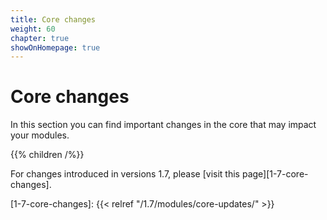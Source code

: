 ```yaml
---
title: Core changes
weight: 60
chapter: true
showOnHomepage: true
---
```


# Core changes

In this section you can find important changes in the core that may impact your modules.

{{% children /%}}

For changes introduced in versions 1.7, please [visit this page][1-7-core-changes].

[1-7-core-changes]: {{< relref "/1.7/modules/core-updates/" >}}